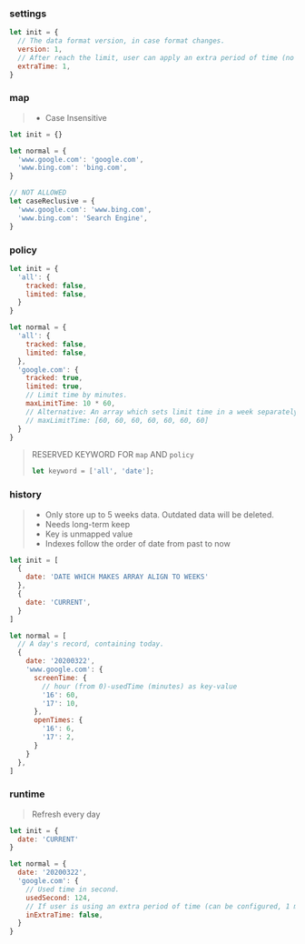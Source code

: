 ### settings
```js
let init = {
  // The data format version, in case format changes.
  version: 1,
  // After reach the limit, user can apply an extra period of time (no more than 10 minutes).
  extraTime: 1,
}
```

### map
> * Case Insensitive
```js
let init = {}
```
```js
let normal = {
  'www.google.com': 'google.com',
  'www.bing.com': 'bing.com',
}
```
```js
// NOT ALLOWED
let caseReclusive = {
  'www.google.com': 'www.bing.com',
  'www.bing.com': 'Search Engine',
}
```

### policy
```js
let init = {
  'all': {
    tracked: false,
    limited: false,
  }
}
```
```js
let normal = {
  'all': {
    tracked: false,
    limited: false,
  },
  'google.com': {
    tracked: true,
    limited: true,
    // Limit time by minutes.
    maxLimitTime: 10 * 60,
    // Alternative: An array which sets limit time in a week separately (From Sunday).
    // maxLimitTime: [60, 60, 60, 60, 60, 60, 60]
  }
}
```
> RESERVED KEYWORD FOR `map` AND `policy`
> ```js
> let keyword = ['all', 'date'];
> ```

### history
> * Only store up to 5 weeks data. Outdated data will be deleted.
> * Needs long-term keep
> * Key is unmapped value
> * Indexes follow the order of date from past to now
```js
let init = [
  {
    date: 'DATE WHICH MAKES ARRAY ALIGN TO WEEKS'
  },
  {
    date: 'CURRENT',
  }
]
```
```js
let normal = [
  // A day's record, containing today.
  {
    date: '20200322',
    'www.google.com': {
      screenTime: {
        // hour (from 0)-usedTime (minutes) as key-value
        '16': 60,
        '17': 10,
      },
      openTimes: {
        '16': 6,
        '17': 2,
      }
    }
  },
]
```

### runtime
> Refresh every day
```js
let init = {
  date: 'CURRENT'
}
```
```js
let normal = {
  date: '20200322',
  'google.com': {
    // Used time in second.
    usedSecond: 124,
    // If user is using an extra period of time (can be configured, 1 min by default).
    inExtraTime: false,
  }
}
```
